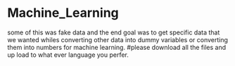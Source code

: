 # Machine_Learning
some of this was fake data and the end goal was to get specific data that we wanted whiles converting other data into dummy variables or converting them into numbers for machine learning.
#please download all the files and up load to what ever language you perfer.
